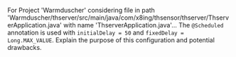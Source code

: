For Project 'Warmduscher' considering file in path 'Warmduscher/thserver/src/main/java/com/x8ing/thsensor/thserver/ThserverApplication.java' with name 'ThserverApplication.java'... 
The `@Scheduled` annotation is used with `initialDelay = 50` and `fixedDelay = Long.MAX_VALUE`. Explain the purpose of this configuration and potential drawbacks.